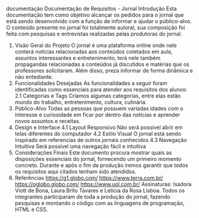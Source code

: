 documentação 
Documentação de Requisitos - Jornal
Introdução
Esta documentação tem como objetivo alcançar os pedidos para o jornal que está sendo 
desenvolvido com a função de informar e ajudar o público-alvo. O conteúdo presente no jornal 
foi totalmente autoral, sua composição foi feita com pesquisas e entrevistas realizadas pelas 
produtoras do jornal.
1. Visão Geral do Projeto
O jornal é uma plataforma online onde nele conterá notícias relacionadas aos conteúdos 
coletados em aula, assuntos interessantes e entretenimento, terá nele também propagandas 
relacionadas a conteúdos já discutidos e matérias que os professores solicitaram. Além disso, 
preza informar de forma dinâmica e não entediante. 
2. Funcionalidades Desejadas
As funcionalidades a seguir foram identificadas como essenciais para atender aos requisitos 
dos alunos:
2.1 Categorias e Tags
Criamos algumas categorias, entre elas estão mundo 
do trabalho, entretenimento, cultura, culinária.
3. Público-Alvo
Todas as pessoas que possuem variadas idades com o interesse e curiosidade em ficar 
por dentro das notícias e aprender novos assuntos e receitas.
4. Design e Interface
4.1 Layout Responsivo
Não será possível abrir em telas diferentes do 
computador
4.2 Estilo Visual
O jornal está sendo inspirado em referencias de 
outros jornais conhecidos 
4.3 Navegação Intuitiva
Será possível uma navegação fácil e intuitiva 
5. Considerações Finais
Este documento procura mostrar quais as disposições essenciais do jornal, fornecendo um 
primeiro momento concreto. Durante e após o fim da produção iremos garantir que todos os 
requisitos aqui citados tenham sido atendidos.
6. Referências
https://g1.globo.com/
https://www.terra.com.br/
https://oglobo.globo.com/
https://www.uol.com.br/
Assinaturas:
Isadora Viott de Bona, Laura Brito Tavares e Leticia da Rosa Lisboa. Todos os integrantes 
participaram de toda a produção do jornal, fazendo pesquisas e montando o código com as 
linguagens de programação, HTML e CSS.
